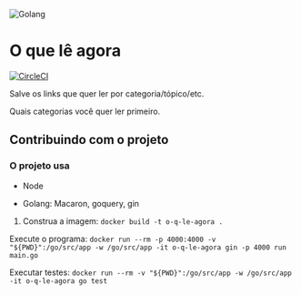 ![Golang](http://www.qureet.com/blog/wp-content/uploads/2013/11/jumbo_gopher-4bf98fbc72cc188289ba2b458d4ce680.png)
# O que lê agora
[![CircleCI](https://circleci.com/gh/roselmamendes/o-q-le-agora.svg?style=svg)](https://circleci.com/gh/roselmamendes/o-q-le-agora)

Salve os links que quer ler por categoria/tópico/etc.

Quais categorias você quer ler primeiro.

## Contribuindo com o projeto

### O projeto usa

- Node

- Golang: Macaron, goquery, gin

1. Construa a imagem: `docker build -t o-q-le-agora .`

Execute o programa: `docker run --rm -p 4000:4000 -v "${PWD}":/go/src/app -w /go/src/app -it o-q-le-agora gin -p 4000 run main.go`

Executar testes: `docker run --rm -v "${PWD}":/go/src/app -w /go/src/app -it o-q-le-agora go test`
